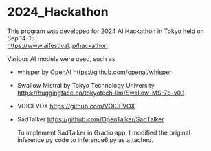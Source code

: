 # 2024_Hackathon
This program was developed for 2024 AI Hackathon in Tokyo held on Sep.14-15.  
https://www.aifestival.jp/hackathon

Various AI models were used, such as  
- whisper by OpenAI
  https://github.com/openai/whisper
- Swallow Mistral by Tokyo Technology University
  https://huggingface.co/tokyotech-llm/Swallow-MS-7b-v0.1
- VOICEVOX
  https://github.com/VOICEVOX
- SadTalker
  https://github.com/OpenTalker/SadTalker

  To implement SadTalker in Gradio app, I modified the original inference.py code to inference6.py as attached.
